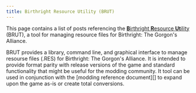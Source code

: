```yaml
---
title: Birthright Resource Utility (BRUT)
---
```


This page contains a list of posts referencing the [**B**irthright **R**esource **Ut**ility][github-brut] (BRUT), a tool for managing resource files for Birthright: The Gorgon's Alliance.

BRUT provides a library, command line, and graphical interface to manage resourse files (.RES) for Birthright: The Gorgon's Alliance. It is intended to provide format parity with release versions of the game and standard functionality that might be useful for the modding community. It tool can be used in conjunction with the [modding reference document][] to expand upon the game as-is or create total conversions.


[github-brut]: https://github.com/Shiryou/brut
[kw-modref]: https://www.kiranwelle.com/birthright/modding-reference/